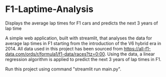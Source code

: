 # F1-Laptime-Analysis

Displays the average lap times for F1 cars and predicts the next 3 years of lap time 

A simple web application, built with streamlit, that analyses the data for average lap times in F1 starting from the introduction of the V6 hybrid era in 2014. All data used in this project has been sourced from https://all-f1-data.com/ords/r/formula1/f1-data/races?tz=0:00. Using the data, a linear regression algorithm is applied to predict the next 3 years of lap times in F1.

Run this project using command "streamlit run main.py".
